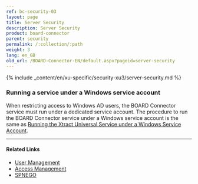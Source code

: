 ```yaml
---
ref: bc-security-03
layout: page
title: Server Security
description: Server Security
product: board-connector
parent: security
permalink: /:collection/:path
weight: 3
lang: en_GB
old_url: /BOARD-Connector-EN/default.aspx?pageid=server-security
---
```


{% include _content/en/xu-specific/security-xu3/server-security.md %}


### Running a service under a Windows service account

When restricting access to Windows AD users, the BOARD Connector service must run under a dedicated service account. 
The procedure to run the BOARD Connector service under a Windows service account is the same as [Running the Xtract Universal Service under a Windows Service Account](../../xtract-universal/advanced-techniques/service-account).

*********
#### Related Links
- [User Management](./user-management)
- [Access Management](./access-management)
- [SPNEGO](https://en.wikipedia.org/wiki/SPNEGO)